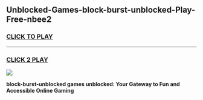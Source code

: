 
## Unblocked-Games-block-burst-unblocked-Play-Free-nbee2
<h3>
<a href="https://premium76.site?title=block-burst-unblocked&ref=23A">CLICK TO PLAY</a></h3>
<hr>

<h3>
<a href="https://premium76.site?title=block-burst-unblocked&ref=23A">CLICK 2 PLAY</a>
  
</h3>

<a href="https://premium76.site?title=block-burst-unblocked&ref=23A"><img src="https://clearcache.store/games.png"></a>


**block-burst-unblocked games unblocked: Your Gateway to Fun and Accessible Online Gaming**
